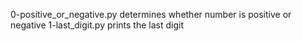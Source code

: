 0-positive_or_negative.py determines whether number is positive or negative
1-last_digit.py prints the last digit

